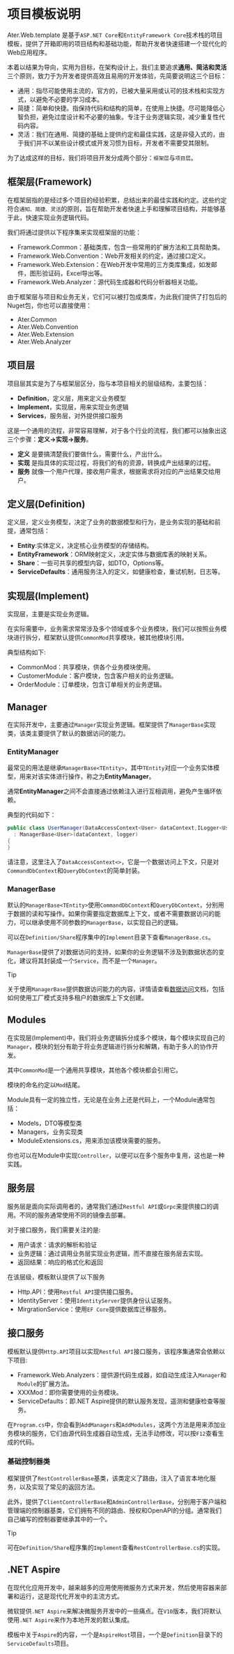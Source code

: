 # 项目模板说明

Ater.Web.template 是基于`ASP.NET Core`和`EntityFramework Core`技术栈的项目模板，提供了开箱即用的项目结构和基础功能，帮助开发者快速搭建一个现代化的Web应用程序。

本着以结果为导向，实用为目标，在架构设计上，我们主要追求**通用、简洁和灵活**三个原则，致力于为开发者提供高效且易用的开发体验，先简要说明这三个目标：

- 通用：指尽可能使用主流的，官方的，已被大量采用或认可的技术栈和实现方式，以避免不必要的学习成本。
- 简捷：简单和快捷。指保持代码和结构的简单，在使用上快捷。尽可能降低心智负担，避免过度设计和不必要的抽象。专注于业务逻辑实现，减少重复性代码内容。
- 灵活：我们在通用、简捷的基础上提供约定和最佳实践，这是非侵入式的，由于我们并不以某些设计模式或开发习惯为目标，开发者不需要受其限制。

为了达成这样的目标，我们将项目开发分成两个部分：`框架层`与`项目层`。

## 框架层(Framework)

在框架层指的是经过多个项目的经验积累，总结出来的最佳实践和约定。这些约定符合`通知、简捷、灵活`的原则，旨在帮助开发者快速上手和理解项目结构，并能够基于此，快速实现业务逻辑代码。

我们将通过提供以下程序集来实现框架层的功能：
  
- Framework.Common：基础类库，包含一些常用的扩展方法和工具帮助类。
- Framework.Web.Convention：Web开发相关的约定，通过接口定义。
- Framework.Web.Extension：在Web开发中常用的三方类库集成，如发邮件，图形验证码，Excel导出等。
- Framework.Web.Analyzer：源代码生成器和代码分析器相关功能。

由于框架层与项目和业务无关，它们可以被打包成类库，为此我们提供了打包后的Nuget包，你也可以直接使用：

- Ater.Common
- Ater.Web.Convention
- Ater.Web.Extension
- Ater.Web.Analyzer

## 项目层

项目层其实是为了与框架层区分，指与本项目相关的层级结构，主要包括：

- **Definition**，定义层，用来定义业务模型
- **Implement**，实现层，用来实现业务逻辑
- **Services**，服务层，对外提供接口服务

这是一个通用的流程，非常容易理解，对于各个行业的流程，我们都可以抽象出这三个步骤：**定义->实现->服务**。

- **定义** 是要搞清楚我们要做什么，需要什么，产出什么。
- **实现** 是指具体的实现过程，将我们的有的资源，转换成产出结果的过程。
- **服务** 就像一个用户代理，接收用户需求，根据需求将对应的产出结果交给用户。

## 定义层(Definition)

定义层，定义业务模型，决定了业务的数据模型和行为，是业务实现的基础和前提，通常包括：

- **Entity**:实体定义，决定核心业务模型的存储结构。
- **EntityFramework**：ORM映射定义，决定实体与数据库表的映射关系。
- **Share**：一些可共享的模型内容，如DTO，Options等。
- **ServiceDefaults**：通用服务注入的定义，如健康检查，重试机制，日志等。

## 实现层(Implement)

实现层，主要是实现业务逻辑。

在实际需要中，业务需求常常涉及多个领域或多个业务模块，我们可以按照业务模块进行拆分，框架默认提供`CommonMod`共享模块，被其他模块引用。

典型结构如下:

- CommonMod：共享模块，供各个业务模块使用。
- CustomerModule：客户模块，包含客户相关的业务逻辑。
- OrderModule：订单模块，包含订单相关的业务逻辑。

## Manager

在实际开发中，主要通过`Manager`实现业务逻辑。框架提供了`ManagerBase`实现类，该类主要提供了默认的数据访问的能力。

### EntityManager

最常见的用法是继承`ManagerBase<TEntity>`，其中`TEntity`对应一个业务实体模型，用来对该实体进行操作，称之为**EntityManager**。

通常**EntityManager**之间不会直接通过依赖注入进行互相调用，避免产生循环依赖。

典型的代码如下：

```csharp
public class UserManager(DataAccessContext<User> dataContext,ILogger<UserManager> logger) 
  : ManagerBase<User>(dataContext, logger)
{
}
```

请注意，这里注入了`DataAccessContext<>`，它是一个数据访问上下文，只是对`CommandDbContext`和`QueryDbContext`的简单封装。

### ManagerBase

默认的`ManagerBase<TEntity>`使用`CommandDbContext`和`QueryDbContext`，分别用于数据的读和写操作。如果你需要指定数据库上下文，或者不需要数据访问的能力，可以继承使用不同参数的`ManagerBase`，以实现自己的逻辑。

可以在`Definition/Share`程序集中的`Implement`目录下查看`ManagerBase.cs`。

`ManagerBase`提供了对数据访问的支持，如果你的业务逻辑不涉及到数据状态的变化，建议将其封装成一个`Service`，而不是一个`Manager`。

> [!TIP]
> 关于使用`ManagerBase`提供数据访问能力的内容，详情请查看[数据访问](./数据访问.md)文档，包括如何使用工厂模式支持多租户的数据库上下文创建。

## Modules

在实现层(Implement)中，我们将业务逻辑拆分成多个模块，每个模块实现自己的`Manager`，模块的划分有助于将业务逻辑进行拆分和解耦，有助于多人的协作开发。

其中`CommonMod`是一个通用共享模块，其他各个模块都会引用它。

模块的命名约定以`Mod`结尾。

Module具有一定的独立性，无论是在业务上还是代码上，一个Module通常包括：

- Models，DTO等模型类
- Managers，业务实现类
- ModuleExtensions.cs，用来添加该模块需要的服务。

你也可以在Module中实现`Controller`，以便可以在多个服务中复用，这也是一种实践。

## 服务层

服务层是面向实际调用者的，通常我们通过`Restful API`或`Grpc`来提供接口的调用。不同的服务通常使用不同的镜像去部署。

对于接口服务，我们需要关注的是:

- 用户请求：请求的解析和验证
- 业务逻辑：通过调用业务层实现业务逻辑，而不直接在服务层去实现。
- 返回结果：响应的格式化和返回

在该层级，模板默认提供了以下服务

- Http.API：使用`Restful API`提供接口服务。
- IdentityServer：使用`IdentityServer`提供身份认证服务。
- MirgrationService：使用`EF Core`提供数据库迁移服务。

## 接口服务

模板默认提供`Http.API`项目以实现`Restful API`接口服务，该程序集通常会依赖以下项目:

- Framework.Web.Analyzers：提供源代码生成器，如自动生成注入`Manager`和`Module`的扩展方法。
- XXXMod：即你需要使用的业务模块。
- ServiceDefaults：即.NET Aspire提供的默认服务发现，遥测和健康检查等服务。

在`Program.cs`中，你会看到`AddManagers`和`AddModules`，这两个方法是用来添加业务模块的服务，它们由源代码生成器自动生成，无法手动修改，可以按`F12`查看生成的代码。

### 基础控制器类

框架提供了`RestControllerBase`基类，该类定义了路由，注入了语言本地化服务，以及实现了常见的返回方法。

此外，提供了`ClientControllerBase`和`AdminControllerBase`，分别用于客户端和管理端的控制器基类，它们拥有不同的路由、授权和OpenAPI的分组。通常我们自己编写的控制器要继承其中的一个。

> [!TIP]
> 可在`Definition/Share`程序集的`Implement`查看`RestControllerBase.cs`的实现。

## .NET Aspire

在现代化应用开发中，越来越多的应用使用微服务方式来开发，然后使用容器来部署和运行，这是现代化开发中的主流方式。

微软提供`.NET Aspire`来解决微服务开发中的一些痛点。在`V10`版本，我们将默认使用`.NET Aspire`来作为本地开发的默认集成。

模板中关于`Aspire`的内容，一个是`AspireHost`项目，一个是`Definition`目录下的`ServiceDefaults`项目。
